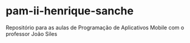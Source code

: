 # pam-ii-henrique-sanche
Repositório para as aulas de Programação de Aplicativos Mobile com o professor João Siles
